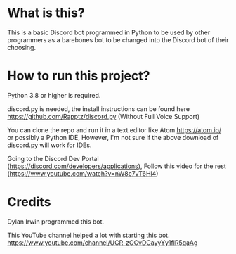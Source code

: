 # What is this?
This is a basic Discord bot programmed in Python to be used by other programmers
as a barebones bot to be changed into the Discord bot of their choosing.

# How to run this project?
Python 3.8 or higher is required.

discord.py is needed, the install instructions can be found here https://github.com/Rapptz/discord.py (Without Full Voice Support)

You can clone the repo and run it in a text editor like Atom https://atom.io/ or possibly a
Python IDE, However, I'm not sure if the above download of discord.py will work for IDEs.

Going to the Discord Dev Portal (https://discord.com/developers/applications),
Follow this video for the rest (https://www.youtube.com/watch?v=nW8c7vT6Hl4)

# Credits
Dylan Irwin programmed this bot.

This YouTube channel helped a lot with starting this bot.
https://www.youtube.com/channel/UCR-zOCvDCayyYy1flR5qaAg
